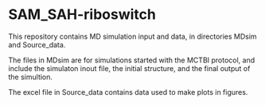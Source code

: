 # SAM_SAH-riboswitch
This repository contains MD simulation input and data, in directories MDsim and Source_data.

The files in MDsim are for simulations started with the MCTBI protocol, and include the simulaton
inout file, the initial structure, and the final output of the simultion.

The excel file in Source_data contains data used to make plots in figures.
